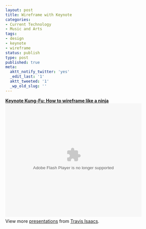 ```yaml
---
layout: post
title: Wireframe with Keynote
categories:
- Current Technology
- Music and Arts
tags:
- design
- keynote
- wireframe
status: publish
type: post
published: true
meta:
  aktt_notify_twitter: 'yes'
  _edit_last: '1'
  aktt_tweeted: '1'
  _wp_old_slug: ''
---
```

<div id="__ss_4347737" style="width: 425px;"><strong><a title="Keynote Kung-Fu: How to wireframe like a ninja" href="http://www.slideshare.net/tbisaacs/keynote-kungfu-how-to-wireframe-like-a-ninja">Keynote Kung-Fu: How to wireframe like a ninja</a></strong><object id="__sse4347737" classid="clsid:d27cdb6e-ae6d-11cf-96b8-444553540000" width="425" height="355" codebase="http://download.macromedia.com/pub/shockwave/cabs/flash/swflash.cab#version=6,0,40,0"><param name="allowFullScreen" value="true" /><param name="allowScriptAccess" value="always" /><param name="src" value="http://static.slidesharecdn.com/swf/ssplayer2.swf?doc=keynote-kung-fu-100528224132-phpapp01&amp;stripped_title=keynote-kungfu-how-to-wireframe-like-a-ninja&amp;userName=tbisaacs" /><param name="name" value="__sse4347737" /><param name="allowfullscreen" value="true" /><embed id="__sse4347737" type="application/x-shockwave-flash" width="425" height="355" src="http://static.slidesharecdn.com/swf/ssplayer2.swf?doc=keynote-kung-fu-100528224132-phpapp01&amp;stripped_title=keynote-kungfu-how-to-wireframe-like-a-ninja&amp;userName=tbisaacs" name="__sse4347737" allowscriptaccess="always" allowfullscreen="true"></embed></object>
<div style="padding: 5px 0 12px;">View more <a href="http://www.slideshare.net/">presentations</a> from <a href="http://www.slideshare.net/tbisaacs">Travis Isaacs</a>.</div>
</div>
